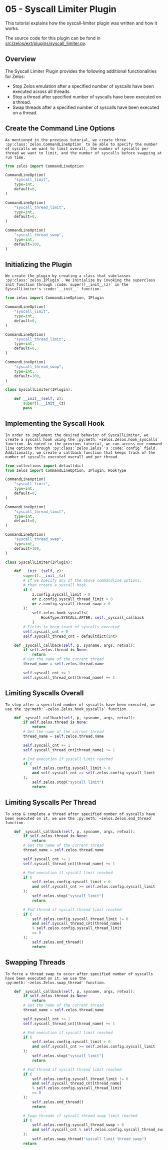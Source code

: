 # 05 - Syscall Limiter Plugin

This tutorial explains how the syscall-limiter plugin was written and how it works.

The source code for this plugin can be fond in [src/zelos/ext/plugins/syscall_limiter.py](https://github.com/zeropointdynamics/zelos/blob/master/src/zelos/ext/plugins/syscall_limiter.py).

## Overview

The Syscall Limiter Plugin provides the following additional functionalities for Zelos:
  * Stop Zelos emulation after a specified number of syscalls have been executed across all threads.
  * Stop a thread after specified number of syscalls have been executed on a thread.
  * Swap threads after a specified number of syscalls have been executed on a thread.

## Create the Command Line Options

```eval_rst
As mentioned in the previous tutorial, we create three :py:class:`zelos.CommandLineOption` to be able to specify the number of syscalls we want to limit overall, the number of syscalls per thread we want to limit, and the number of syscalls before swapping at run time.
```

```python
from zelos import CommandLineOption

CommandLineOption(
    "syscall_limit",
    type=int,
    default=0,
)

CommandLineOption(
    "syscall_thread_limit",
    type=int,
    default=0,
)

CommandLineOption(
    "syscall_thread_swap",
    type=int,
    default=100,
)
```

## Initializing the Plugin

```eval_rst
We create the plugin by creating a class that subclasses :py:class:`zelos.IPlugin`. We initialize by invoking the superclass init function through :code:`super()__init__(z)` in the SyscallLimiter's :code:`__init__` function.
```

```python
from zelos import CommandLineOption, IPlugin

CommandLineOption(
    "syscall_limit",
    type=int,
    default=0,
)

CommandLineOption(
    "syscall_thread_limit",
    type=int,
    default=0,
)

CommandLineOption(
    "syscall_thread_swap",
    type=int,
    default=100,
)

class SyscallLimiter(IPlugin):

    def __init__(self, z):
        super().__init__(z)
        pass

```

## Implementing the Syscall Hook

```eval_rst
In order to implement the desired behavior of SyscallLimiter, we create a syscall hook using the :py:meth:`~zelos.Zelos.hook_syscalls` function. As noted in the previous tutorial, we can access our command line options through :py:class:`zelos.Zelos`'s :code:`config` field. Additionally, we create a callback function that keeps track of the number of syscalls executed overall and per thread.
```

```python
from collections import defaultdict
from zelos import CommandLineOption, IPlugin, HookType

CommandLineOption(
    "syscall_limit",
    type=int,
    default=0,
)

CommandLineOption(
    "syscall_thread_limit",
    type=int,
    default=0,
)

CommandLineOption(
    "syscall_thread_swap",
    type=int,
    default=100,
)

class SyscallLimiter(IPlugin):

    def __init__(self, z):
        super().__init__(z)
        # If we specify any of the above commandline options,
        # then create a syscall hook
        if (
            z.config.syscall_limit > 0
            or z.config.syscall_thread_limit > 0
            or z.config.syscall_thread_swap > 0
        ):
            self.zelos.hook_syscalls(
                HookType.SYSCALL.AFTER, self._syscall_callback
            )
        # Fields to keep track of syscalls executed
        self.syscall_cnt = 0
        self.syscall_thread_cnt = defaultdict(int)

    def _syscall_callback(self, p, sysname, args, retval):
        if self.zelos.thread is None:
            return
        # Get the name of the current thread
        thread_name = self.zelos.thread.name

        self.syscall_cnt += 1
        self.syscall_thread_cnt[thread_name] += 1

```

## Limiting Syscalls Overall

```eval_rst
To stop after a specified number of syscalls have been executed, we use the :py:meth:`~zelos.Zelos.hook_syscalls` function.
```

```python
    def _syscall_callback(self, p, sysname, args, retval):
        if self.zelos.thread is None:
            return
        # Get the name of the current thread
        thread_name = self.zelos.thread.name

        self.syscall_cnt += 1
        self.syscall_thread_cnt[thread_name] += 1

        # End execution if syscall limit reached
        if (
            self.zelos.config.syscall_limit > 0
            and self.syscall_cnt >= self.zelos.config.syscall_limit
        ):
            self.zelos.stop("syscall limit")
            return

```

## Limiting Syscalls Per Thread

```eval_rst
To stop & complete a thread after specified number of syscalls have been executed on it, we use the :py:meth:`~zelos.Zelos.end_thread` function.
```

```python
    def _syscall_callback(self, p, sysname, args, retval):
        if self.zelos.thread is None:
            return
        # Get the name of the current thread
        thread_name = self.zelos.thread.name

        self.syscall_cnt += 1
        self.syscall_thread_cnt[thread_name] += 1

        # End execution if syscall limit reached
        if (
            self.zelos.config.syscall_limit > 0
            and self.syscall_cnt >= self.zelos.config.syscall_limit
        ):
            self.zelos.stop("syscall limit")
            return

        # End thread if syscall thread limit reached
        if (
            self.zelos.config.syscall_thread_limit != 0
            and self.syscall_thread_cnt[thread_name]
            % self.zelos.config.syscall_thread_limit
            == 0
        ):
            self.zelos.end_thread()
            return
```

## Swapping Threads

```eval_rst
To force a thread swap to occur after specified number of syscalls have been executed on it, we use the :py:meth:`~zelos.Zelos.swap_thread` function.
```

```python
    def _syscall_callback(self, p, sysname, args, retval):
        if self.zelos.thread is None:
            return
        # Get the name of the current thread
        thread_name = self.zelos.thread.name

        self.syscall_cnt += 1
        self.syscall_thread_cnt[thread_name] += 1

        # End execution if syscall limit reached
        if (
            self.zelos.config.syscall_limit > 0
            and self.syscall_cnt >= self.zelos.config.syscall_limit
        ):
            self.zelos.stop("syscall limit")
            return

        # End thread if syscall thread limit reached
        if (
            self.zelos.config.syscall_thread_limit != 0
            and self.syscall_thread_cnt[thread_name]
            % self.zelos.config.syscall_thread_limit
            == 0
        ):
            self.zelos.end_thread()
            return

        # Swap threads if syscall thread swap limit reached
        if (
            self.zelos.config.syscall_thread_swap > 0
            and self.syscall_cnt % self.zelos.config.syscall_thread_swap == 0
        ):
            self.zelos.swap_thread("syscall limit thread swap")
        return
```
